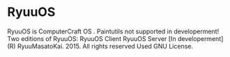 # RyuuOS
RyuuOS is ComputerCraft OS .
Paintutils not supported in developerment!
Two editions of RyuuOS:
RyuuOS Client
RyuuOS Server [In developerment]
(R) RyuuMasatoKai. 2015. All rights reserved
Used GNU License.
